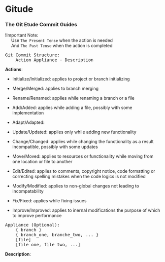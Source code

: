 # Gitude

### The Git Etude Commit Guides




!Important Note:\
&nbsp;&nbsp;&nbsp;&nbsp; Use `The Present Tense` when the action is needed\
&nbsp;&nbsp;&nbsp;&nbsp; And `The Past Tense` when the action is completed




<pre>
Git Commit Structure:
    Action Appliance - Description
</pre>

**Actions**:

* Initialize/Initialized: applies to project or branch initializing

* Merge/Merged: applies to branch merging

* Rename/Renamed: applies while renaming a branch or a file

* Add/Added: applies while adding a file, possibly with some implementation

* Adapt/Adapted:

* Update/Updated: applies only while adding new functionality

* Change/Changed: applies while changing the functionality as a result incompatible, possibly with some updates

* Move/Moved: applies to resources or functionality while moving from one location or file to another

* Edit/Edited: applies to comments, copyright notice, code formatting or correcting spelling mistakes when the code logics is not modified

* Modify/Modified: applies to non-global changes not leading to incompatability

* Fix/Fixed: applies while fixing issues

* Improve/Improved: applies to inernal modifications the purpose of which to improve performance

<pre>
Appliance (Optional):
    { branch }
    { branch_one, branche_two, ... }
    [file]
    [file_one, file_two, ...]
</pre>

**Description**:
